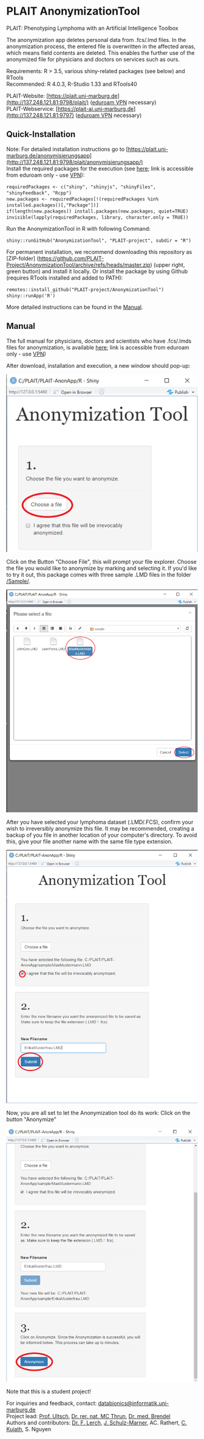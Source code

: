 # PLAIT AnonymizationTool

PLAIT: Phenotyping Lymphoma with an Artificial Intelligence Toolbox <br>

The anonymization app deletes personal data from .fcs/.lmd files. In the anonymization process, the entered file is overwritten in the affected areas, which means field contents are deleted. This enables the further use of the anonymized file for physicians and doctors on services such as ours. 

Requirements: R > 3.5, various shiny-related packages (see below) and RTools <br>
Recommended: R 4.0.3, R-Studio 1.33 and RTools40

PLAIT-Website: [https://plait.uni-marburg.de](http://137.248.121.81:9798/plait/) ([eduroam VPN](https://www.uni-marburg.de/de/hrz/dienste/vpn) necessary) <br>
PLAIT-Webservice: [https://plait-ai.uni-marburg.de](http://137.248.121.81:9797) ([eduroam VPN](https://www.uni-marburg.de/de/hrz/dienste/vpn) necessary)

## Quick-Installation
Note: For detailed installation instructions go to [https://plait.uni-marburg.de/anonymisierungsapp](http://137.248.121.81:9798/plait/anonymisierungsapp/) <br>
Install the required packages for the execution (see [here](http://137.248.121.81:9798/plait/anonymisierungsapp/); link is accessible from eduroam only - use [VPN](https://www.uni-marburg.de/de/hrz/dienste/vpn)):
```{r}
requiredPackages <- c("shiny", "shinyjs", "shinyFiles", "shinyFeedback", "Rcpp") 
new.packages <- requiredPackages[!(requiredPackages %in% installed.packages()[,"Package"])]
if(length(new.packages)) install.packages(new.packages, quiet=TRUE)
invisible(lapply(requiredPackages, library, character.only = TRUE)) 
```
Run the AnonymizationTool in R with following Command:
```{r}
shiny::runGitHub("AnonymizationTool", "PLAIT-project", subdir = "R")
```
For permanent installation, we recommend downloading this repository as [ZIP-folder] (https://github.com/PLAIT-Project/AnonymizationTool/archive/refs/heads/master.zip) (upper right, green button) and install it locally. 
Or install the package by using Github (requires RTools installed and added to PATH):
```{r}
remotes::install_github("PLAIT-project/AnonymizationTool")
shiny::runApp('R')
```

More detailed instructions can be found in the [Manual](http://137.248.121.81:9798/plait/handbuch/). 

## Manual
The full manual for physicians, doctors and scientists who have .fcs/.lmds files for anonymization, is available [here](http://137.248.121.81:9798/plait/handbuch/); link is accessible from eduroam only - use [VPN](https://www.uni-marburg.de/de/hrz/dienste/vpn))

After download, installation and execution, a new window should pop-up: <br>

![New Window](https://raw.githubusercontent.com/Wandergarten/PLAIT-AnonApp/main/howto/1a.png)

Click on the Button "Choose File", this will prompt your file explorer. Choose the file you would like to anonymize by marking and selecting it. If you'd like to try it out, this package comes with three sample .LMD files in the folder [/Sample/](https://github.com/Wandergarten/PLAIT-AnonApp/tree/main/sample).

![Choose File](https://raw.githubusercontent.com/Wandergarten/PLAIT-AnonApp/main/howto/1b.png)

After you have selected your lymphoma dataset (.LMD/.FCS), confirm your wish to irreversibly anonymize this file. It may be recommended, creating a backup of you file in another location of your computer's directory. To avoid this, give your file another name with the same file type extension.

![New File Name](https://raw.githubusercontent.com/Wandergarten/PLAIT-AnonApp/main/howto/2.png)

Now, you are all set to let the Anonymization tool do its work: Click on the button "Anonymize"

![Anonymize](https://raw.githubusercontent.com/Wandergarten/PLAIT-AnonApp/main/howto/3.png)

Note that this is a student project!

For inquiries and feedback, contact: databionics@informatik.uni-marburg.de <br>
Project lead: [Prof. Ultsch](https://www.uni-marburg.de/fb12/arbeitsgruppen/datenbionik), [Dr. rer. nat. MC Thrun](https://mthrun.github.io/index), [Dr. med. Brendel](https://www.uni-marburg.de/de/fb20/bereiche/zim/haematoonkol/forschung/internetauftritt-der-ag-brendel) <br>
Authors and contributors: [Dr. F. Lerch](https://www.uni-marburg.de/fb12/arbeitsgruppen/datenbionik/mitarbeiter), [J. Schulz-Marner](https://github.com/JonasSchulz-Marner), AC. Rathert, [C. Kujath](https://github.com/Wandergarten), S. Nguyen 
